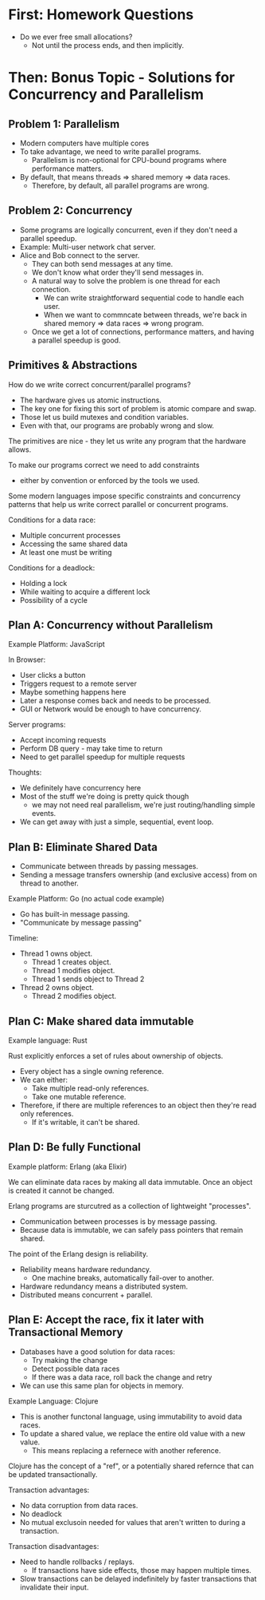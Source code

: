 
# First: Homework Questions

 - Do we ever free small allocations?
   - Not until the process ends, and then 
     implicitly.


# Then: Bonus Topic - Solutions for Concurrency and Parallelism

## Problem 1: Parallelism

 - Modern computers have multiple cores
 - To take advantage, we need to write parallel
   programs. 
   - Parallelism is non-optional for CPU-bound
     programs where performance matters.
 - By default, that means threads => shared memory
   => data races.
   - Therefore, by default, all parallel programs
     are wrong.

## Problem 2: Concurrency

 - Some programs are logically concurrent, even if
   they don't need a parallel speedup.
 - Example: Multi-user network chat server.
 - Alice and Bob connect to the server.
   - They can both send messages at any time.
   - We don't know what order they'll send messages in.
   - A natural way to solve the problem is one thread
     for each connection.
     - We can write straightforward sequential code to
       handle each user.
     - When we want to commncate between threads,
       we're back in shared memory => data races => wrong
       program.
   - Once we get a lot of connections, performance matters,
     and having a parallel speedup is good.

## Primitives & Abstractions

How do we write correct concurrent/parallel programs?

 - The hardware gives us atomic instructions.
 - The key one for fixing this sort of problem is
   atomic compare and swap.
 - Those let us build mutexes and condition variables.
 - Even with that, our programs are probably wrong
   and slow.

The primitives are nice - they let us write any program
that the hardware allows. 

To make our programs correct we need to add constraints 
- either by convention or enforced by the tools we used.

Some modern languages impose specific constraints and
concurrency patterns that help us write correct parallel
or concurrent programs.

Conditions for a data race:

 - Multiple concurrent processes
 - Accessing the same shared data
 - At least one must be writing

Conditions for a deadlock:

 - Holding a lock
 - While waiting to acquire a different lock
 - Possibility of a cycle

## Plan A: Concurrency without Parallelism

Example Platform: JavaScript

In Browser:

 - User clicks a button
 - Triggers request to a remote server
 - Maybe something happens here
 - Later a response comes back and needs to be processed.
 - GUI or Network would be enough to have
   concurrency.

Server programs:

 - Accept incoming requests
 - Perform DB query - may take time to return
 - Need to get parallel speedup for multiple requests

Thoughts:

 - We definitely have concurrency here
 - Most of the stuff we're doing is pretty quick though
   - we may not need real parallelism, we're just
   routing/handling simple events.
 - We can get away with just a simple, sequential, event
   loop.
   
## Plan B: Eliminate Shared Data 
 
 - Communicate between threads by passing messages.
 - Sending a message transfers ownership (and exclusive
   access) from on thread to another.
 
Example Platform: Go (no actual code example)
  
 - Go has built-in message passing.
 - "Communicate by message passing"

Timeline:

 - Thread 1 owns object.
   - Thread 1 creates object.
   - Thread 1 modifies object.
   - Thread 1 sends object to Thread 2
 - Thread 2 owns object.
   - Thread 2 modifies object.

## Plan C: Make shared data immutable

Example language: Rust

Rust explicitly enforces a set of rules about
ownership of objects.

 - Every object has a single owning reference.
 - We can either:
   - Take multiple read-only references.
   - Take one mutable reference.
 - Therefore, if there are multiple references to
   an object then they're read only references.
   - If it's writable, it can't be shared.
 
## Plan D: Be fully Functional 
 
Example platform: Erlang (aka Elixir)

We can eliminate data races by making all data
immutable. Once an object is created it cannot
be changed.

Erlang programs are sturcutred as a collection
of lightweight "processes". 

 - Communication between processes is by message passing.
 - Because data is immutable, we can safely pass
   pointers that remain shared.

The point of the Erlang design is reliability. 

 - Reliability means hardware redundancy.
   - One machine breaks, automatically fail-over
     to another.
 - Hardware redundancy means a distributed system.
 - Distributed means concurrent + parallel. 
 
## Plan E: Accept the race, fix it later with Transactional Memory

 - Databases have a good solution for data races:
   - Try making the change
   - Detect possible data races
   - If there was a data race, roll back the change
     and retry
 - We can use this same plan for objects in memory.

Example Language: Clojure

 - This is another functonal language, using immutability
   to avoid data races.
 - To update a shared value, we replace the entire old
   value with a new value.
   - This means replacing a refernece with another
     reference.

Clojure has the concept of a "ref", or a potentially
shared refernce that can be updated transactionally. 

Transaction advantages:

 - No data corruption from data races.
 - No deadlock
 - No mutual exclusoin needed for values that aren't
   written to during a transaction.

Transaction disadvantages:

 - Need to handle rollbacks / replays.
   - If transactions have side effects, those may
     happen multiple times.
 - Slow transactions can be delayed indefinitely
   by faster transactions that invalidate their input.


